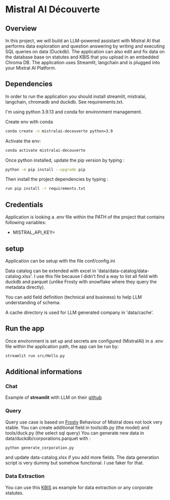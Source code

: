 # Mistral AI Découverte


## Overview

In this project, we will build an LLM-powered assistant with Mistral AI that performs data exploration and question answering 
by writing and executing SQL queries on data (Duckdb).
The application can also edit and fix data on the database base on statutes and KBIS that you
upload in an embedded Chroma DB.
The application uses Streamlit, langchain and is plugged into your Mistral AI Platform.

## Dependencies
In order to run the application you should install streamlit, mistralai, langchain, 
chromadb and duckdb. See requirements.txt.

I'm using python 3.9.13 and conda for environment management.

Create env with conda
```sh
conda create -n mistralai-decouverte python=3.9
```

Activate the env:
```sh
conda activate mistralai-decouverte          
```

Once python installed, update the pip version by typing :
```sh
python -m pip install --upgrade pip
```

Then install the project dependencies by typing :
```sh
run pip install -r requirements.txt
```

## Credentials
Application is looking a .env file within the PATH of the project that contains following variables:
* MISTRAL_API_KEY=

## setup
Application can be setup with the file conf/config.ini

Data catalog can be extended with excel in 'data/data-catalog/data-catalog.xlsx'.
I use this file because I didn't find a way to list all field with duckdb and parquet 
(unlike Frosty with snowflake where they query the metadata directly).

You can add field definition (technical and business) to help LLM understanding of schema.

A cache directory is used for LLM generated company in 'data/cache'.

## Run the app

Once environment is set up and secrets are configured (MistralAI) in a .env file 
within the application path, the app can be run by:

```sh
streamlit run src/Hello.py
```

## Additional informations


### Chat
Example of **streamlit** with LLM on their [github](https://github.com/streamlit/llm-examples)

### Query
Query use case is based on [Frosty](https://github.com/Snowflake-Labs/sfguide-frosty-llm-chatbot-on-streamlit-snowflake/blob/main/src/frosty_app.py)
Behaviour of Mistral does not look very stable.
You can create additional field in tools/db.py (the model) and tools/duck.py (the select sql query)
You can generate new data in data/duckdb/corporations.parquet with :
```sh
python generate_corporation.py
```
and update data-catalog.xlsx if you add more fields.
The data generation script is very dummy but somehow functional. I use faker for that. 

### Data Extraction
You can use this [KBIS](https://www.economie.gouv.fr/files/files/PDF/2020/Annexe1-1-K-bisCMB.pdf) as example for data extraction or any corporate statutes.

